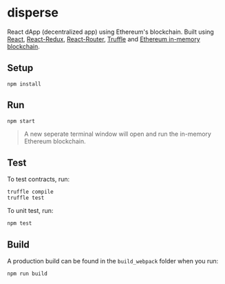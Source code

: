 # disperse
React dApp (decentralized app) using Ethereum's blockchain. Built using [React](https://github.com/facebook/react), [React-Redux](https://github.com/reactjs/react-redux), [React-Router](https://github.com/ReactTraining/react-router), [Truffle](http://truffleframework.com/) and [Ethereum in-memory blockchain](https://github.com/ethereumjs/testrpc).

## Setup
```
npm install
```

## Run
```
npm start
```

> A new seperate terminal window will open and run the in-memory Ethereum blockchain.

## Test
To test contracts, run:
```
truffle compile
truffle test
```

To unit test, run:
```
npm test
```

## Build
A production build can be found in the `build_webpack` folder when you run:
```
npm run build
```
